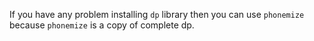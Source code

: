 If you have any problem installing `dp` library then you can use `phonemize` because `phonemize` is a copy of complete dp.